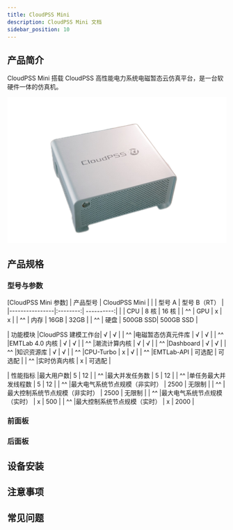 ```yaml
---
title: CloudPSS Mini
description: CloudPSS Mini 文档
sidebar_position: 10
---
```



## 产品简介
CloudPSS Mini 搭载 CloudPSS 高性能电力系统电磁暂态云仿真平台，是一台软硬件一体的仿真机。  

![CloudPSS Mini =x300](./mini.png "CloudPSS Mini")  

## 产品规格

### 型号与参数

[CloudPSS Mini 参数]
|     产品型号   |    CloudPSS Mini    |
|              | 型号 A  |   型号 B（RT）     |
|----------------|:--------:| ----------:|
|       |  CPU   |  8 核 |   16 核 |
|   ^^  |  GPU   |   x  |   x    |
|   ^^  |  内存  | 16GB  |    32GB      |
|   ^^  |  硬盘  | 500GB SSD| 500GB SSD |

|  功能模块  |CloudPSS 建模工作台| √ | √ |
|     ^^    |电磁暂态仿真元件库  | √ | √ |
|     ^^    |EMTLab 4.0 内核    | √ | √ |
|     ^^    |潮流计算内核       | √ | √ |
|     ^^    |Dashboard         | √ | √ |
|     ^^    |知识资源库         | √ | √ |
|     ^^    |CPU-Turbo         | x | √ |
|     ^^    |EMTLab-API        | 可选配 | 可选配 |
|     ^^    |实时仿真内核       | x | 可选配 |

|  性能指标  |最大用户数| 5 | 12 |
|     ^^    |最大并发任务数  | 5 | 12 |
|     ^^    |单任务最大并发线程数     | 5 | 12 |
|     ^^    |最大电气系统节点规模（非实时）    | 2500 | 无限制 |
|     ^^    |最大控制系统节点规模（非实时） | 2500 | 无限制 |
|     ^^    |最大电气系统节点规模（实时）    | x | 500 |
|     ^^    |最大控制系统节点规模（实时） | x | 2000 |


### 前面板

### 后面板


## 设备安装

## 注意事项

## 常见问题
